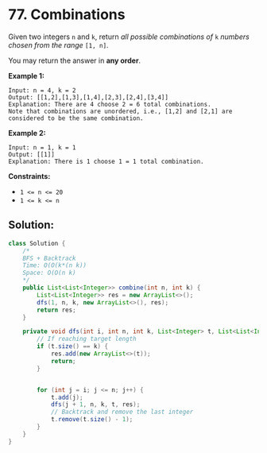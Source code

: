 # 77. Combinations



Given two integers `n` and `k`, return *all possible combinations of* `k` *numbers chosen from the range* `[1, n]`.

You may return the answer in **any order**.

 

**Example 1:**

```
Input: n = 4, k = 2
Output: [[1,2],[1,3],[1,4],[2,3],[2,4],[3,4]]
Explanation: There are 4 choose 2 = 6 total combinations.
Note that combinations are unordered, i.e., [1,2] and [2,1] are considered to be the same combination.
```

**Example 2:**

```
Input: n = 1, k = 1
Output: [[1]]
Explanation: There is 1 choose 1 = 1 total combination.
```

 

**Constraints:**

- `1 <= n <= 20`
- `1 <= k <= n`



## Solution:

```java
class Solution {
    /*
    BFS + Backtrack
    Time: O(O(k*(n k))
    Space: O(O(n k)
    */
    public List<List<Integer>> combine(int n, int k) {
        List<List<Integer>> res = new ArrayList<>();
        dfs(1, n, k, new ArrayList<>(), res);
        return res;
    }

    private void dfs(int i, int n, int k, List<Integer> t, List<List<Integer>> res) {
        // If reaching target length
        if (t.size() == k) {
            res.add(new ArrayList<>(t));
            return;
        }


        for (int j = i; j <= n; j++) {
            t.add(j);
            dfs(j + 1, n, k, t, res);
            // Backtrack and remove the last integer
            t.remove(t.size() - 1);
        }
    }
}
```

